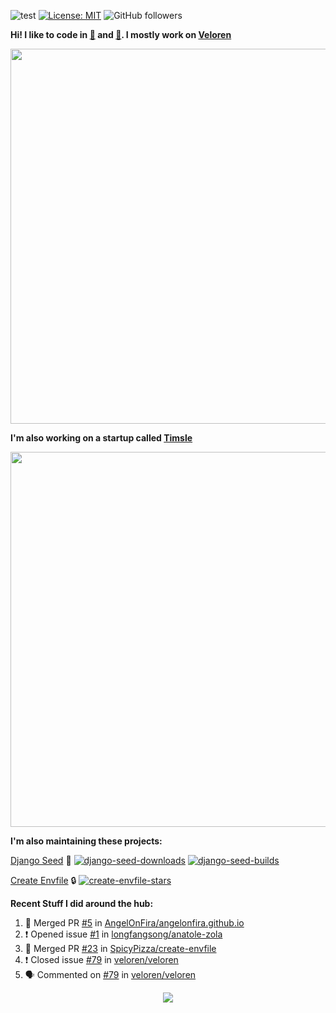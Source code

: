 ![test](https://hits.seeyoufarm.com/api/count/incr/badge.svg?url=https://github.com/AngelOnFira)
[![License: MIT](https://img.shields.io/badge/License-MIT-yellow.svg)](https://opensource.org/licenses/MIT)
![GitHub followers](https://img.shields.io/github/followers/angelonfira?style=social)

**Hi! I like to code in [:crab:](https://www.rust-lang.org/) and [:snake:](https://www.python.org/). I mostly work on [Veloren](https://veloren.net)**

<p align="center">
  <img width="600" src="https://media.discordapp.net/attachments/444005079410802699/730566298073038949/rsz_5f0656b6aa176.png">
</p>

**I'm also working on a startup called [Timsle](https://timsle.com)**

<p align="center">
  <img width="600" src="https://media.discordapp.net/attachments/444005079410802699/730566842674053130/rsz_5f0657242abb4.png">
</p>

**I'm also maintaining these projects:**

[Django Seed](https://github.com/Brobin/django-seed)
:seedling:
[![django-seed-downloads](https://pepy.tech/badge/django-seed)](https://pepy.tech/project/django-seed)
[![django-seed-builds](https://github.com/Brobin/django-seed/workflows/Test/badge.svg)](https://github.com/Brobin/django-seed)

[Create Envfile](https://github.com/SpicyPizza/create-envfile)
:lock:
[![create-envfile-stars](https://img.shields.io/github/stars/SpicyPizza/create-envfile?style=social)](https://github.com/SpicyPizza/create-envfile)

**Recent Stuff I did around the hub:**

<!--START_SECTION:activity-->
1. 🎉 Merged PR [#5](https://github.com/AngelOnFira/angelonfira.github.io/pull/5) in [AngelOnFira/angelonfira.github.io](https://github.com/AngelOnFira/angelonfira.github.io)
2. ❗️ Opened issue [#1](https://github.com/longfangsong/anatole-zola/issues/1) in [longfangsong/anatole-zola](https://github.com/longfangsong/anatole-zola)
3. 🎉 Merged PR [#23](https://github.com/SpicyPizza/create-envfile/pull/23) in [SpicyPizza/create-envfile](https://github.com/SpicyPizza/create-envfile)
4. ❗️ Closed issue [#79](https://github.com/veloren/veloren/issues/79) in [veloren/veloren](https://github.com/veloren/veloren)
5. 🗣 Commented on [#79](https://github.com/veloren/veloren/issues/79) in [veloren/veloren](https://github.com/veloren/veloren)
<!--END_SECTION:activity-->

<p align="center">
  <img src="https://github-profile-trophy.vercel.app/?username=angelonfira&column=4&theme=nord&margin-w=15&margin-h=15">
</p>
